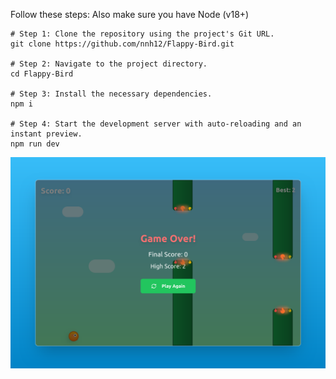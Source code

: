 Follow these steps:
Also make sure you have Node (v18+)

```
# Step 1: Clone the repository using the project's Git URL.
git clone https://github.com/nnh12/Flappy-Bird.git

# Step 2: Navigate to the project directory.
cd Flappy-Bird

# Step 3: Install the necessary dependencies.
npm i

# Step 4: Start the development server with auto-reloading and an instant preview.
npm run dev
```

![Screenshot of app](game.png)   